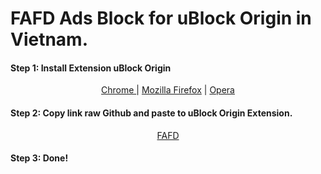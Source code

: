 # FAFD Ads Block for uBlock Origin in Vietnam.
  #### Step 1: Install Extension uBlock Origin
   <html> 
    <p align="center"> 
      <a href="https://chrome.google.com/webstore/detail/ublock-origin/cjpalhdlnbpafiamejdnhcphjbkeiagm/">Chrome </a> |
      <a href="https://addons.mozilla.org/en-us/firefox/addon/ublock-origin/">Mozilla Firefox</a> |
      <a href="https://addons.opera.com/en/extensions/details/ublock/">Opera</a>
    </p>
  </html>
  
 #### Step 2: Copy link raw Github and paste to uBlock Origin Extension.
  <html> 
    <p align="center"> 
      <a href="https://raw.githubusercontent.com/hungphambkc/FAFD/main/FAFD.txt">FAFD </a>
    </p>
  </html>
  
 #### Step 3: Done! 
